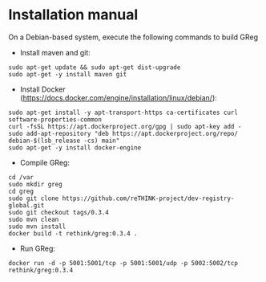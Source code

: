 # Installation manual

On a Debian-based system, execute the following commands to build GReg

- Install maven and git:
```
sudo apt-get update && sudo apt-get dist-upgrade
sudo apt-get -y install maven git
```
- Install Docker (https://docs.docker.com/engine/installation/linux/debian/):
```
sudo apt-get install -y apt-transport-https ca-certificates curl software-properties-common
curl -fsSL https://apt.dockerproject.org/gpg | sudo apt-key add -
sudo add-apt-repository "deb https://apt.dockerproject.org/repo/ debian-$(lsb_release -cs) main"
sudo apt-get -y install docker-engine
```
- Compile GReg:
```
cd /var
sudo mkdir greg
cd greg
sudo git clone https://github.com/reTHINK-project/dev-registry-global.git
sudo git checkout tags/0.3.4
sudo mvn clean
sudo mvn install
docker build -t rethink/greg:0.3.4 .
```
- Run GReg:
```
docker run -d -p 5001:5001/tcp -p 5001:5001/udp -p 5002:5002/tcp rethink/greg:0.3.4
```
